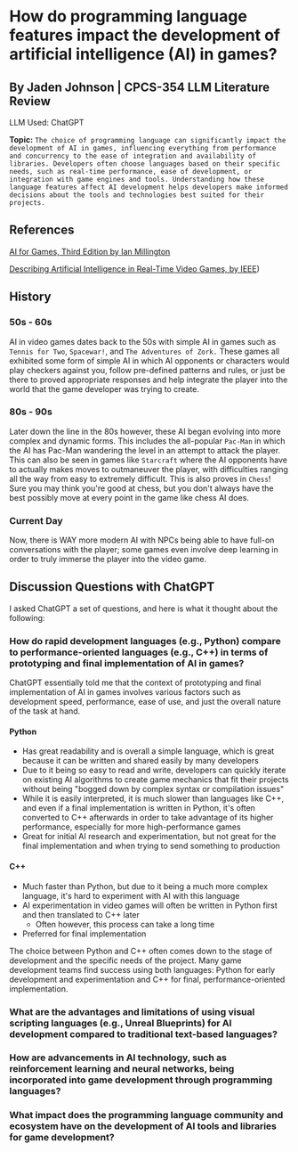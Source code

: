 # How do programming language features impact the development of artificial intelligence (AI) in games?
## By Jaden Johnson | CPCS-354 LLM Literature Review
LLM Used: ChatGPT

**Topic:**
`The choice of programming language can significantly impact the development of AI in games, influencing everything from performance and concurrency to the ease of integration and availability of libraries. Developers often choose languages based on their specific needs, such as real-time performance, ease of development, or integration with game engines and tools. Understanding how these language features affect AI development helps developers make informed decisions about the tools and technologies best suited for their projects.`

## References
[AI for Games, Third Edition by Ian Millington](https://www.taylorfrancis.com/books/mono/10.1201/9781351053303/ai-games-third-edition-ian-millington)

[Describing Artificial Intelligence in Real-Time Video Games, by IEEE](https://ieeexplore.ieee.org/abstract/document/6632583))


## History

### 50s - 60s
AI in video games dates back to the 50s with simple AI in games such as `Tennis for Two`, `Spacewar!`, and `The Adventures of Zork.` These games all exhibited some form of simple AI in which AI opponents or characters would play checkers against you, follow pre-defined patterns and rules, or just be there to proved appropriate responses and help integrate the player into the world that the game developer was trying to create.

### 80s - 90s
Later down the line in the 80s however, these AI began evolving into more complex and dynamic forms. This includes the all-popular `Pac-Man` in which the AI has Pac-Man wandering the level in an attempt to attack the player. This can also be seen in games like `Starcraft` where the AI opponents have to actually makes moves to outmaneuver the player, with difficulties ranging all the way from easy to extremely difficult. This is also proves in `Chess`! Sure you may think you're good at chess, but you don't always have the best possibly move at every point in the game like chess AI does.

### Current Day
Now, there is WAY more modern AI with NPCs being able to have full-on conversations with the player; some games even involve deep learning in order to truly immerse the player into the video game.

## Discussion Questions with ChatGPT

I asked ChatGPT a set of questions, and here is what it thought about the following:

### How do rapid development languages (e.g., Python) compare to performance-oriented languages (e.g., C++) in terms of prototyping and final implementation of AI in games?

ChatGPT essentially told me that the context of prototyping and final implementation of AI in games involves various factors such as development speed, performance, ease of use, and just the overall nature of the task at hand.

#### Python

- Has great readability and is overall a simple language, which is great because it can be written and shared easily by many developers
- Due to it being so easy to read and write, developers can quickly iterate on existing AI algorithms to create game mechanics that fit their projects without being "bogged down by complex syntax or compilation issues"
- While it is easily interpreted, it is much slower than languages like C++, and even if a final implementation is written in Python, it's often converted to C++ afterwards in order to take advantage of its higher performance, especially for more high-performance games
- Great for initial AI research and experimentation, but not great for the final implementation and when trying to send something to production

#### C++
- Much faster than Python, but due to it being a much more complex language, it's hard to experiment with AI with this language
- AI experimentation in video games will often be written in Python first and then translated to C++ later
  - Often however, this process can take a long time
- Preferred for final implementation

The choice between Python and C++ often comes down to the stage of development and the specific needs of the project. Many game development teams find success using both languages: Python for early development and experimentation and C++ for final, performance-oriented implementation.


### What are the advantages and limitations of using visual scripting languages (e.g., Unreal Blueprints) for AI development compared to traditional text-based languages?


### How are advancements in AI technology, such as reinforcement learning and neural networks, being incorporated into game development through programming languages?


### What impact does the programming language community and ecosystem have on the development of AI tools and libraries for game development?


